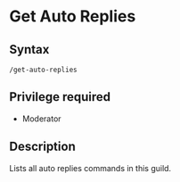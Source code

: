 # Get Auto Replies

## Syntax

`/get-auto-replies`


## Privilege required

- Moderator

## Description

Lists all auto replies commands in this guild.